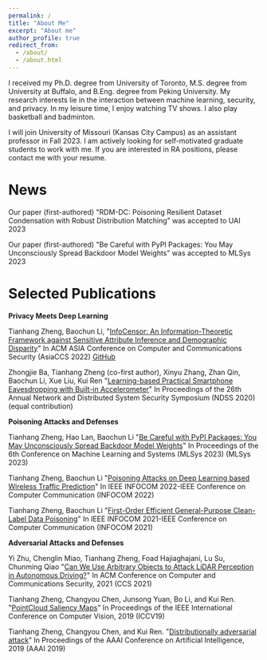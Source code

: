 ```yaml
---
permalink: /
title: "About Me"
excerpt: "About me"
author_profile: true
redirect_from: 
  - /about/
  - /about.html
---
```

I received my Ph.D. degree from University of Toronto, M.S. degree from University at Buffalo, and B.Eng. degree from Peking University.
My research interests lie in the interaction between machine learning, security, and privacy. In my leisure time, I enjoy watching TV shows. I also play basketball and badminton.

I will join University of Missouri (Kansas City Campus) as an assistant professor in Fall 2023. I am actively looking for self-motivated graduate students to work with me. If you are interested in RA positions, please contact me with your resume. 


News
======
Our paper (first-authored) "RDM-DC: Poisoning Resilient Dataset Condensation with Robust Distribution Matching" was accepted to UAI 2023


Our paper (first-authored) "Be Careful with PyPI Packages: You May Unconsciously Spread Backdoor Model Weights" was accepted to MLSys 2023

Selected Publications
======

**Privacy Meets Deep Learning**

Tianhang Zheng, Baochun Li, "[InfoCensor: An Information-Theoretic Framework against Sensitive Attribute Inference and Demographic Disparity](files/AsiaCCS22.pdf)" In ACM ASIA Conference on Computer and Communications Security (AsiaCCS 2022) [GitHub](https://github.com/iQua/InfoCensor)

Zhongjie Ba, Tianhang Zheng (co-first author), Xinyu Zhang, Zhan Qin, Baochun Li, Xue Liu, Kui Ren "[Learning-based Practical Smartphone Eavesdropping with Built-in Accelerometer](files/NDSS20.pdf)" In Proceedings of the 26th Annual Network and Distributed System Security Symposium (NDSS 2020) (equal contribution)

**Poisoning Attacks and Defenses**

Tianhang Zheng, Hao Lan, Baochun Li "[Be Careful with PyPI Packages: You May Unconsciously Spread Backdoor Model Weights](files/MLSys23.pdf)" In Proceedings of the 6th Conference on Machine Learning and Systems (MLSys 2023) (MLSys 2023)

Tianhang Zheng, Baochun Li "[Poisoning Attacks on Deep Learning based Wireless Traffic Prediction](files/INFOCOM22.pdf)" In IEEE INFOCOM 2022-IEEE Conference on Computer Communication (INFOCOM 2022)

Tianhang Zheng, Baochun Li "[First-Order Efficient General-Purpose Clean-Label Data Poisoning](files/INFOCOM21.pdf)" In IEEE INFOCOM 2021-IEEE Conference on Computer Communication (INFOCOM 2021)

**Adversarial Attacks and Defenses**

Yi Zhu, Chenglin Miao, Tianhang Zheng, Foad Hajiaghajani, Lu Su, Chunming Qiao "[Can We Use Arbitrary Objects to Attack LiDAR Perception in Autonomous Driving?](files/CCS21.pdf)" In ACM Conference on Computer and Communications Security, 2021 (CCS 2021)

Tianhang Zheng, Changyou Chen, Junsong Yuan, Bo Li, and Kui Ren. "[PointCloud Saliency Maps](files/ICCV19.pdf)" In Proceedings of the IEEE International Conference on Computer Vision, 2019 (ICCV19)

Tianhang Zheng, Changyou Chen, and Kui Ren. "[Distributionally adversarial attack](files/AAAI19.pdf)" In Proceedings of the AAAI Conference on Artificial Intelligence, 2019 (AAAI 2019)








